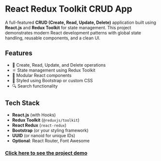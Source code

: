 # React Redux Toolkit CRUD App

A full-featured **CRUD (Create, Read, Update, Delete)** application built using **React.js** and **Redux Toolkit** for state management. This project demonstrates modern React development patterns with global state handling, reusable components, and a clean UI.

## Features

- 🔄 Create, Read, Update, and Delete operations
- ⚛️ State management using Redux Toolkit
- 🧱 Modular React components
- 🎨 Styled using Bootstrap or custom CSS
- 🔍  Search functionality

## Tech Stack

- **React.js** (with Hooks)
- **Redux Toolkit** (`@reduxjs/toolkit`)
- **React Redux** (`react-redux`)
- **Bootstrap** (or your styling framework)
- **UUID** (or nanoid for unique IDs)
- **Optional**: React Router, Font Awesome


### [Click here to see the project demo](https://tajul-crud.netlify.app/)



